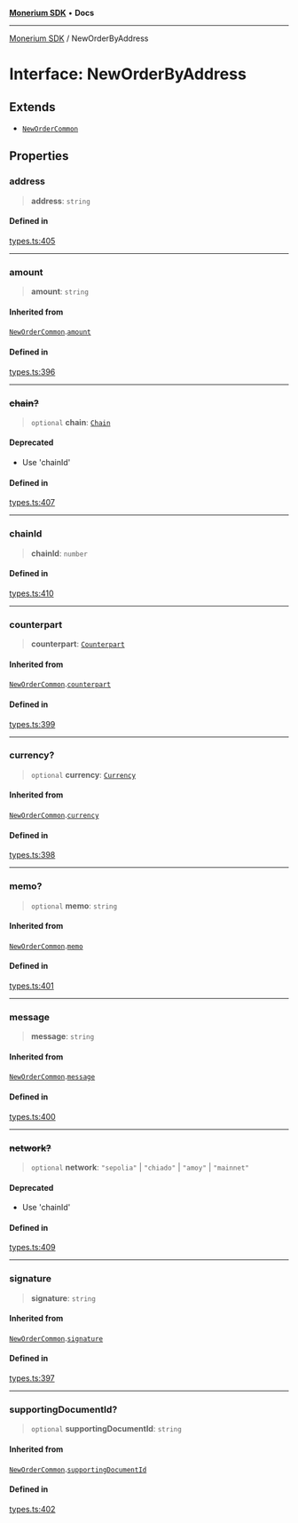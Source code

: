 [**Monerium SDK**](../README.md) • **Docs**

---

[Monerium SDK](../README.md) / NewOrderByAddress

# Interface: NewOrderByAddress

## Extends

- [`NewOrderCommon`](NewOrderCommon.md)

## Properties

### address

> **address**: `string`

#### Defined in

[types.ts:405](https://github.com/monerium/js-monorepo/blob/132ae6f6b7d189aad355aa9ba25793222c11aea9/packages/sdk/src/types.ts#L405)

---

### amount

> **amount**: `string`

#### Inherited from

[`NewOrderCommon`](NewOrderCommon.md).[`amount`](NewOrderCommon.md#amount)

#### Defined in

[types.ts:396](https://github.com/monerium/js-monorepo/blob/132ae6f6b7d189aad355aa9ba25793222c11aea9/packages/sdk/src/types.ts#L396)

---

### ~~chain?~~

> `optional` **chain**: [`Chain`](../type-aliases/Chain.md)

#### Deprecated

- Use 'chainId'

#### Defined in

[types.ts:407](https://github.com/monerium/js-monorepo/blob/132ae6f6b7d189aad355aa9ba25793222c11aea9/packages/sdk/src/types.ts#L407)

---

### chainId

> **chainId**: `number`

#### Defined in

[types.ts:410](https://github.com/monerium/js-monorepo/blob/132ae6f6b7d189aad355aa9ba25793222c11aea9/packages/sdk/src/types.ts#L410)

---

### counterpart

> **counterpart**: [`Counterpart`](Counterpart.md)

#### Inherited from

[`NewOrderCommon`](NewOrderCommon.md).[`counterpart`](NewOrderCommon.md#counterpart)

#### Defined in

[types.ts:399](https://github.com/monerium/js-monorepo/blob/132ae6f6b7d189aad355aa9ba25793222c11aea9/packages/sdk/src/types.ts#L399)

---

### currency?

> `optional` **currency**: [`Currency`](../enumerations/Currency.md)

#### Inherited from

[`NewOrderCommon`](NewOrderCommon.md).[`currency`](NewOrderCommon.md#currency)

#### Defined in

[types.ts:398](https://github.com/monerium/js-monorepo/blob/132ae6f6b7d189aad355aa9ba25793222c11aea9/packages/sdk/src/types.ts#L398)

---

### memo?

> `optional` **memo**: `string`

#### Inherited from

[`NewOrderCommon`](NewOrderCommon.md).[`memo`](NewOrderCommon.md#memo)

#### Defined in

[types.ts:401](https://github.com/monerium/js-monorepo/blob/132ae6f6b7d189aad355aa9ba25793222c11aea9/packages/sdk/src/types.ts#L401)

---

### message

> **message**: `string`

#### Inherited from

[`NewOrderCommon`](NewOrderCommon.md).[`message`](NewOrderCommon.md#message)

#### Defined in

[types.ts:400](https://github.com/monerium/js-monorepo/blob/132ae6f6b7d189aad355aa9ba25793222c11aea9/packages/sdk/src/types.ts#L400)

---

### ~~network?~~

> `optional` **network**: `"sepolia"` \| `"chiado"` \| `"amoy"` \| `"mainnet"`

#### Deprecated

- Use 'chainId'

#### Defined in

[types.ts:409](https://github.com/monerium/js-monorepo/blob/132ae6f6b7d189aad355aa9ba25793222c11aea9/packages/sdk/src/types.ts#L409)

---

### signature

> **signature**: `string`

#### Inherited from

[`NewOrderCommon`](NewOrderCommon.md).[`signature`](NewOrderCommon.md#signature)

#### Defined in

[types.ts:397](https://github.com/monerium/js-monorepo/blob/132ae6f6b7d189aad355aa9ba25793222c11aea9/packages/sdk/src/types.ts#L397)

---

### supportingDocumentId?

> `optional` **supportingDocumentId**: `string`

#### Inherited from

[`NewOrderCommon`](NewOrderCommon.md).[`supportingDocumentId`](NewOrderCommon.md#supportingdocumentid)

#### Defined in

[types.ts:402](https://github.com/monerium/js-monorepo/blob/132ae6f6b7d189aad355aa9ba25793222c11aea9/packages/sdk/src/types.ts#L402)
